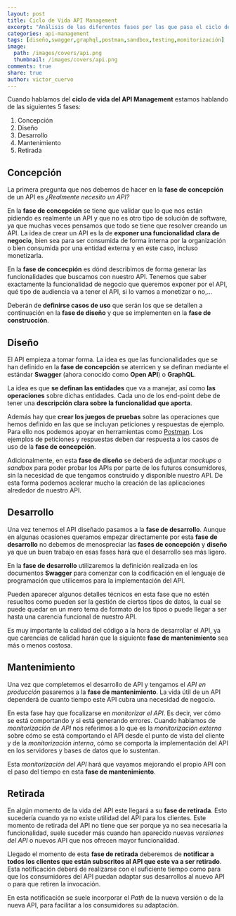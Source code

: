 ```yaml
---
layout: post
title: Ciclo de Vida API Management
excerpt: "Análisis de las diferentes fases por las que pasa el ciclo de vida del API Management, desde la concepción del API hasta su retirada."
categories: api-management
tags: [diseño,swagger,graphql,postman,sandbox,testing,monitorización]
image:
  path: /images/covers/api.png
  thumbnail: /images/covers/api.png
comments: true
share: true
author: victor_cuervo
---
```


Cuando hablamos del **ciclo de vida del API Management** estamos hablando de las siguientes 5 fases:

1. Concepción
2. Diseño
3. Desarrollo
4. Mantenimiento
5. Retirada

## Concepción
La primera pregunta que nos debemos de hacer en la **fase de concepción** de un API es *¿Realmente necesito un API?*

En la **fase de concepción** se tiene que validar que lo que nos están pidiendo es realmente un API y que no es otro tipo de solución de software, ya que muchas veces pensamos que todo se tiene que resolver creando un API. La idea de crear un API es la de **exponer una funcionalidad clara de negocio**, bien sea para ser consumida de forma interna por la organización o bien consumida por una entidad externa y en este caso, incluso monetizarla.

En la **fase de concecpión** es dónd describimos de forma generar las funcionalidades que buscamos con nuestro API. Tenemos que saber exactamente la funcionalidad de negocio que queremos exponer por el API, qué tipo de audiencia va a tener el API, si lo vamos a monetizar o no,...

Deberán de **definirse casos de uso** que serán los que se detallen a continuación en la **fase de diseño** y que se implementen en la **fase de construcción**.

## Diseño
El API empieza a tomar forma. La idea es que las funcionalidades que se han definido en la **fase de concepción** se aterricen y se definan mediante el estándar **Swagger** (ahora conocido como **Open API**) o **GraphQL**.

La idea es que **se definan las entidades** que va a manejar, así como **las operaciones** sobre dichas entidades. Cada uno de los end-point debe de tener una **descripción clara sobre la funcionalidad que aporta**.

Además hay que **crear los juegos de pruebas** sobre las operaciones que hemos definido en las que se incluyan peticiones y respuestas de ejemplo. Para ello nos podemos apoyar en herramientas como [Postman][Postman]. Los ejemplos de peticiones y respuestas deben dar respuesta a los casos de uso de la **fase de concepción**.

Adicionalmente, en esta **fase de diseño** se deberá de adjuntar *mockups o sandbox* para poder probar los APIs por parte de los futuros consumidores, sin la necesidad de que tengamos construido y disponible nuestro API. De esta forma podemos acelerar mucho la creación de las aplicaciones alrededor de nuestro API.

## Desarrollo
Una vez tenemos el API diseñado pasamos a la **fase de desarrollo**. Aunque en algunas ocasiones queramos empezar directamente por esta **fase de desarrollo** no debemos de menospreciar las **fases de concepción** y **diseño** ya que un buen trabajo en esas fases hará que el desarrollo sea más ligero.

En la **fase de desarrollo** utilizaremos la definición realizada en los documentos **Swagger** para comenzar con la codificación en el lenguaje de programación que utilicemos para la implementación del API.

Pueden aparecer algunos detalles técnicos en esta fase que no estén resueltos como pueden ser la gestión de ciertos tipos de datos, la cual se puede quedar en un mero tema de formato de los tipos o puede llegar a ser hasta una carencia funcional de nuestro API.

Es muy importante la calidad del código a la hora de desarrollar el API, ya que carencias de calidad harán que la siguiente **fase de mantenimiento** sea más o menos costosa.

## Mantenimiento
Una vez que completemos el desarrollo de API y tengamos el *API en producción* pasaremos a la **fase de mantenimiento**. La vida útil de un API dependerá de cuanto tiempo este API cubra una necesidad de negocio.

En esta fase hay que focalizarse en *monitorizar el API*. Es decir, ver cómo se está comportando y si está generando errores. Cuando hablamos de *monitorización de API* nos referimos a lo que es la *monitorización externa* sobre cómo se está comportando el API desde el punto de vista del cliente y de la *monitorización interna*, cómo se comporta la implementación del API en los servidores y bases de datos que lo sustentan.

Esta *monitorización del API* hará que vayamos mejorando el propio API con el paso del tiempo en esta **fase de mantenimiento**.

## Retirada
En algún momento de la vida del API este llegará a su **fase de retirada**. Esto sucedería cuando ya no existe utilidad del API para los clientes. Este momento de retirada del API no tiene que ser porque ya no sea necesaria la funcionalidad, suele suceder más cuando han aparecido nuevas *versiones del API* o nuevos API que nos ofrecen mayor funcionalidad.

Llegado el momento de esta **fase de retirada** deberemos de **notificar a todos los clientes que están subscritos al API que este va a ser retirado**. Esta notificación deberá de realizarse con el suficiente tiempo como para que los consumidores del API puedan adaptar sus desarrollos al nuevo API o para que retiren la invocación.

En esta notificación se suele incorporar el *Path* de la nueva versión o de la nueva API, para facilitar a los consumidores su adaptación.

[Postman]: {{site.url}}/postman/que-es-postman/
